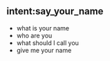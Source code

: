 ## intent:say_your_name
- what is your name
- who are you
- what should I call you
- give me your name